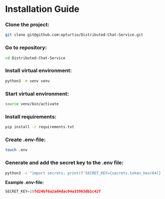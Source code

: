 # Installation Guide

### Clone the project:
```bash
git clone git@github.com:opturtio/Distributed-Chat-Service.git
```

### Go to repository:
```bash
cd Distributed-Chat-Service
```

### Install virtual environment:
```bash
python3 -m venv venv
```

### Start virtual environment:
```bash
source venv/bin/activate
```

### Install requirements:
```bash
pip install -r requirements.txt
```

### Create .env-file:
```bash
touch .env
```

### Generate and add the secret key to the .env file:
```bash
python3 -c "import secrets; print(f'SECRET_KEY={secrets.token_hex(64)}')" >> .env
```

**Example .env-file:**
```python
SECRET_KEY=18fd24bf6a2ad4dac04a33963db1c42f
```
